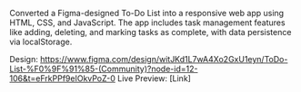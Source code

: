 Converted a Figma-designed To-Do List into a responsive web app using HTML, CSS, and JavaScript. The app includes task management features like adding, deleting, and marking tasks as complete, with data persistence via localStorage.

Design: https://www.figma.com/design/witJKd1L7wA4Xo2GxU1eyn/ToDo-List-%F0%9F%91%85-(Community)?node-id=12-106&t=eFrkPPf9eIOkvPoZ-0
Live Preview: [Link]
